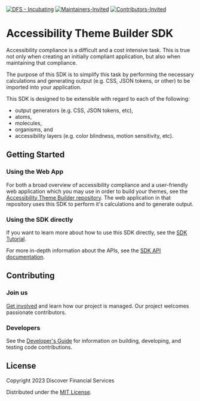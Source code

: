 [![DFS - Incubating](./_images/discover-incubating.svg)](https://technology.discover.com/technologies/open_source) [![Maintainers-Invited](https://img.shields.io/badge/Maintainers-Wanted-blueviolet)](./CONTRIBUTE.md) [![Contributors-Invited](https://img.shields.io/badge/Contributors-Wanted-blue)](./CONTRIBUTE.md)
# Accessibility Theme Builder SDK

Accessibility compliance is a difficult and a cost intensive task.  This is true not only when creating an initially compliant application, but also when maintaining that compliance.

The purpose of this SDK is to simplify this task by performing the necessary calculations and generating output (e.g. CSS, JSON tokens, or other) to be imported into your application.  

This SDK is designed to be extensible with regard to each of the following:

* output generators (e.g. CSS, JSON tokens, etc),
* atoms,
* molecules,
* organisms, and
* accessibility layers (e.g. color blindness, motion sensitivity, etc).

## Getting Started

### Using the Web App

For both a broad overview of accessibility compliance and a user-friendly web application which you may use in order to build your themes, see the  [Accessibility Theme Builder repository](https://github.com/finos/a11y-theme-builder/blob/main/README.md#accessibility-theme-builder).  The web application in that repository uses this SDK to perform it's calculations and to generate output.

### Using the SDK directly

If you want to learn more about how to use this SDK directly, see the [SDK Tutorial](./TUTORIAL.md).

For more in-depth information about the APIs, see the [SDK API documentation](./docs/index.html).

## Contributing 
### Join us
[Get involved](https://github.com/finos/a11y-theme-builder/blob/main/CONTRIBUTE.md) and learn how our project is managed. Our project welcomes passionate contributors. 

### Developers
See the [Developer's Guide](./DEV-GUIDE.md) for information on building, developing, and testing code contributions.
## License

Copyright 2023 Discover Financial Services 

Distributed under the [MIT License](./LICENSE).
